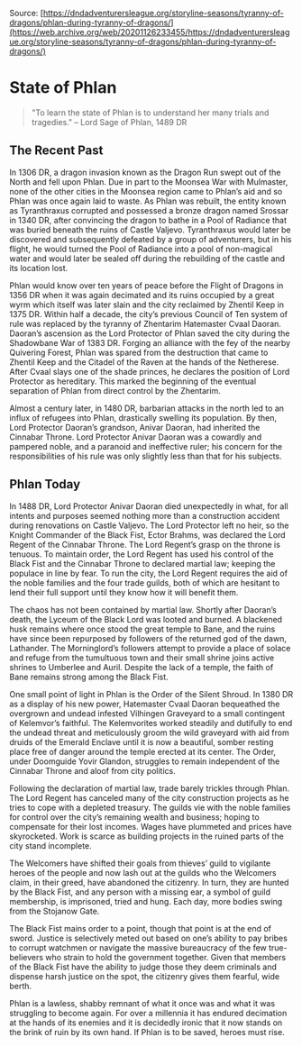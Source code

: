 Source: [https://dndadventurersleague.org/storyline-seasons/tyranny-of-dragons/phlan-during-tyranny-of-dragons/](https://web.archive.org/web/20201126233455/https://dndadventurersleague.org/storyline-seasons/tyranny-of-dragons/phlan-during-tyranny-of-dragons/)

# State of Phlan

> "To learn the state of Phlan is to understand her many trials and tragedies." – Lord Sage of Phlan, 1489 DR

## The Recent Past

In 1306 DR, a dragon invasion known as the Dragon Run swept out of the North and fell upon Phlan.  Due in part to the Moonsea War with Mulmaster, none of the other cities in the Moonsea region came to Phlan’s aid and so Phlan was once again laid to waste.  As Phlan was rebuilt, the entity known as Tyranthraxus corrupted and possessed a bronze dragon named Srossar in 1340 DR, after convincing the dragon to bathe in a Pool of Radiance that was buried beneath the ruins of Castle Valjevo.  Tyranthraxus would later be discovered and subsequently defeated by a group of adventurers, but in his flight, he would turned the Pool of Radiance into a pool of non-magical water and would later be sealed off during the rebuilding of the castle and its location lost.

Phlan would know over ten years of peace before the Flight of Dragons in 1356 DR when it was again decimated and its ruins occupied by a great wyrm which itself was later slain and the city reclaimed by Zhentil Keep in 1375 DR. Within half a decade, the city’s previous Council of Ten system of rule was replaced by the tyranny of Zhentarim Hatemaster Cvaal Daoran.  Daoran’s ascension as the Lord Protector of Phlan saved the city during the Shadowbane War of 1383 DR. Forging an alliance with the fey of the nearby Quivering Forest, Phlan was spared from the destruction that came to Zhentil Keep and the Citadel of the Raven at the hands of the Netherese. After Cvaal slays one of the shade princes, he declares the position of Lord Protector as hereditary. This marked the beginning of the eventual separation of Phlan from direct control by the Zhentarim.

Almost a century later, in 1480 DR, barbarian attacks in the north led to an influx of refugees into Phlan, drastically swelling its population.  By then, Lord Protector Daoran’s grandson, Anivar Daoran, had inherited the Cinnabar Throne.  Lord Protector Anivar Daoran was a cowardly and pampered noble, and a paranoid and ineffective ruler; his concern for the responsibilities of his rule was only slightly less than that for his subjects.

## Phlan Today

In 1488 DR, Lord Protector Anivar Daoran died unexpectedly in what, for all intents and purposes seemed nothing more than a construction accident during renovations on Castle Valjevo.  The Lord Protector left no heir, so the Knight Commander of the Black Fist, Ector Brahms, was declared the Lord Regent of the Cinnabar Throne.  The Lord Regent’s grasp on the throne is tenuous.  To maintain order, the Lord Regent has used his control of the Black Fist and the Cinnabar Throne to declared martial law; keeping the populace in line by fear. To run the city, the Lord Regent requires the aid of the noble families and the four trade guilds, both of which are hesitant to lend their full support until they know how it will benefit them.

The chaos has not been contained by martial law. Shortly after Daoran’s death, the Lyceum of the Black Lord was looted and burned.  A blackened husk remains where once stood the great temple to Bane, and the ruins have since been repurposed by followers of the returned god of the dawn, Lathander. The Morninglord’s followers attempt to provide a place of solace and refuge from the tumultuous town and their small shrine joins active shrines to Umberlee and Auril. Despite the lack of a temple, the faith of Bane remains strong among the Black Fist.

One small point of light in Phlan is the Order of the Silent Shroud. In 1380 DR as a display of his new power, Hatemaster Cvaal Daoran bequeathed the overgrown and undead infested Vilhingen Graveyard to a small contingent of Kelemvor’s faithful. The Kelemvorites worked steadily and dutifully to end the undead threat and meticulously groom the wild graveyard with aid from druids of the Emerald Enclave until it is now a beautiful, somber resting place free of danger around the temple erected at its center. The Order, under Doomguide Yovir Glandon, struggles to remain independent of the Cinnabar Throne and aloof from city politics.

Following the declaration of martial law, trade barely trickles through Phlan.  The Lord Regent has canceled many of the city construction projects as he tries to cope with a depleted treasury. The guilds vie with the noble families for control over the city’s remaining wealth and business; hoping to compensate for their lost incomes.  Wages have plummeted and prices have skyrocketed.  Work is scarce as building projects in the ruined parts of the city stand incomplete.

The Welcomers have shifted their goals from thieves’ guild to vigilante heroes of the people and now lash out at the guilds who the Welcomers claim, in their greed, have abandoned the citizenry.  In turn, they are hunted by the Black Fist, and any person with a missing ear, a symbol of guild membership, is imprisoned, tried and hung.  Each day, more bodies swing from the Stojanow Gate.

The Black Fist mains order to a point, though that point is at the end of sword. Justice is selectively meted out based on one’s ability to pay bribes to corrupt watchmen or navigate the massive bureaucracy of the few true-believers who strain to hold the government together. Given that members of the Black Fist have the ability to judge those they deem criminals and dispense harsh justice on the spot, the citizenry gives them fearful, wide berth.

Phlan is a lawless, shabby remnant of what it once was and what it was struggling to become again.  For over a millennia it has endured decimation at the hands of its enemies and it is decidedly ironic that it now stands on the brink of ruin by its own hand. If Phlan is to be saved, heroes must rise.
